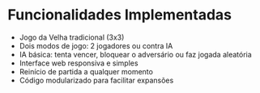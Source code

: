# Funcionalidades Implementadas

- Jogo da Velha tradicional (3x3)
- Dois modos de jogo: 2 jogadores ou contra IA
- IA básica: tenta vencer, bloquear o adversário ou faz jogada aleatória
- Interface web responsiva e simples
- Reinício de partida a qualquer momento
- Código modularizado para facilitar expansões
